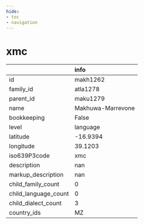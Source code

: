 ```yaml
---
hide:
- toc
- navigation
---
```

# xmc
|                      | info              |
|:---------------------|:------------------|
| id                   | makh1262          |
| family_id            | atla1278          |
| parent_id            | maku1279          |
| name                 | Makhuwa-Marrevone |
| bookkeeping          | False             |
| level                | language          |
| latitude             | -16.9394          |
| longitude            | 39.1203           |
| iso639P3code         | xmc               |
| description          | nan               |
| markup_description   | nan               |
| child_family_count   | 0                 |
| child_language_count | 0                 |
| child_dialect_count  | 3                 |
| country_ids          | MZ                |